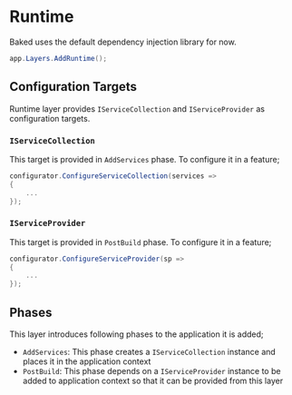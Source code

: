 # Runtime

Baked uses the default dependency injection library for now.

```csharp
app.Layers.AddRuntime();
```

## Configuration Targets

Runtime layer provides `IServiceCollection` and `IServiceProvider`
as configuration targets.

### `IServiceCollection`

This target is provided in `AddServices` phase. To configure it in a feature;

```csharp
configurator.ConfigureServiceCollection(services =>
{
    ...
});
```

### `IServiceProvider`

This target is provided in `PostBuild` phase. To configure it in a feature;

```csharp
configurator.ConfigureServiceProvider(sp =>
{
    ...
});
```

## Phases

This layer introduces following phases to the application it is added;

- `AddServices`: This phase creates a `IServiceCollection` instance and places
  it in the application context
- `PostBuild`: This phase depends on a `IServiceProvider` instance to be added
  to application context so that it can be provided from this layer
